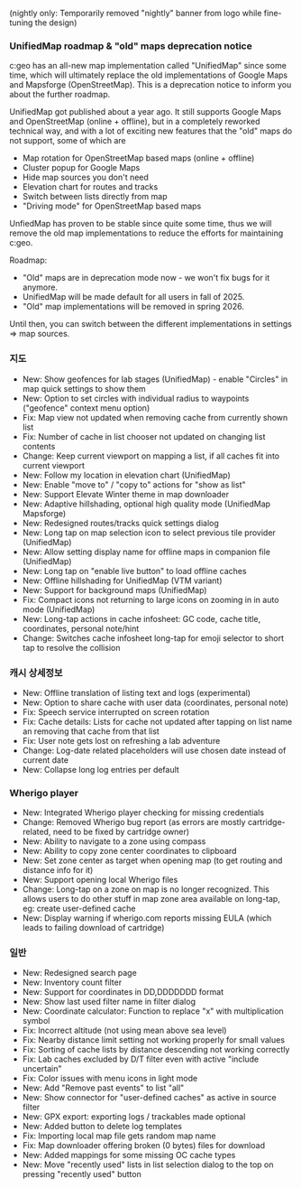 (nightly only: Temporarily removed "nightly" banner from logo while fine-tuning the design)

### UnifiedMap roadmap & "old" maps deprecation notice
c:geo has an all-new map implementation called "UnifiedMap" since some time, which will ultimately replace the old implementations of Google Maps and Mapsforge (OpenStreetMap). This is a deprecation notice to inform you about the further roadmap.

UnifiedMap got published about a year ago. It still supports Google Maps and OpenStreetMap (online + offline), but in a completely reworked technical way, and with a lot of exciting new features that the "old" maps do not support, some of which are
- Map rotation for OpenStreetMap based maps (online + offline)
- Cluster popup for Google Maps
- Hide map sources you don't need
- Elevation chart for routes and tracks
- Switch between lists directly from map
- "Driving mode" for OpenStreetMap based maps

UnfiedMap has proven to be stable since quite some time, thus we will remove the old map implementations to reduce the efforts for maintaining c:geo.

Roadmap:
- "Old" maps are in deprecation mode now - we won't fix bugs for it anymore.
- UnifiedMap will be made default for all users in fall of 2025.
- "Old" map implementations will be removed in spring 2026.

Until then, you can switch between the different implementations in settings => map sources.

### 지도
- New: Show geofences for lab stages (UnifiedMap) - enable "Circles" in map quick settings to show them
- New: Option to set circles with individual radius to waypoints ("geofence" context menu option)
- Fix: Map view not updated when removing cache from currently shown list
- Fix: Number of cache in list chooser not updated on changing list contents
- Change: Keep current viewport on mapping a list, if all caches fit into current viewport
- New: Follow my location in elevation chart (UnifiedMap)
- New: Enable "move to" / "copy to" actions for "show as list"
- New: Support Elevate Winter theme in map downloader
- New: Adaptive hillshading, optional high quality mode (UnifiedMap Mapsforge)
- New: Redesigned routes/tracks quick settings dialog
- New: Long tap on map selection icon to select previous tile provider (UnifiedMap)
- New: Allow setting display name for offline maps in companion file (UnifiedMap)
- New: Long tap on "enable live button" to load offline caches
- New: Offline hillshading for UnifiedMap (VTM variant)
- New: Support for background maps (UnifiedMap)
- Fix: Compact icons not returning to large icons on zooming in in auto mode (UnifiedMap)
- New: Long-tap actions in cache infosheet: GC code, cache title, coordinates, personal note/hint
- Change: Switches cache infosheet long-tap for emoji selector to short tap to resolve the collision

### 캐시 상세정보
- New: Offline translation of listing text and logs (experimental)
- New: Option to share cache with user data (coordinates, personal note)
- Fix: Speech service interrupted on screen rotation
- Fix: Cache details: Lists for cache not updated after tapping on list name an removing that cache from that list
- Fix: User note gets lost on refreshing a lab adventure
- Change: Log-date related placeholders will use chosen date instead of current date
- New: Collapse long log entries per default

### Wherigo player
- New: Integrated Wherigo player checking for missing credentials
- Change: Removed Wherigo bug report (as errors are mostly cartridge-related, need to be fixed by cartridge owner)
- New: Ability to navigate to a zone using compass
- New: Ability to copy zone center coordinates to clipboard
- New: Set zone center as target when opening map (to get routing and distance info for it)
- New: Support opening local Wherigo files
- Change: Long-tap on a zone on map is no longer recognized. This allows users to do other stuff in map zone area available on long-tap, eg: create user-defined cache
- New: Display warning if wherigo.com reports missing EULA (which leads to failing download of cartridge)

### 일반
- New: Redesigned search page
- New: Inventory count filter
- New: Support for coordinates in DD,DDDDDDD format
- New: Show last used filter name in filter dialog
- New: Coordinate calculator: Function to replace "x" with multiplication symbol
- Fix: Incorrect altitude (not using mean above sea level)
- Fix: Nearby distance limit setting not working properly for small values
- Fix: Sorting of cache lists by distance descending not working correctly
- Fix: Lab caches excluded by D/T filter even with active "include uncertain"
- Fix: Color issues with menu icons in light mode
- New: Add "Remove past events" to list "all"
- New: Show connector for "user-defined caches" as active in source filter
- New: GPX export: exporting logs / trackables made optional
- New: Added button to delete log templates
- Fix: Importing local map file gets random map name
- Fix: Map downloader offering broken (0 bytes) files for download
- New: Added mappings for some missing OC cache types
- New: Move "recently used" lists in list selection dialog to the top on pressing "recently used" button

